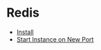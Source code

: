 # Redis

- [Install](./install/)
- [Start Instance on New Port](./start_redis_instance_on_new_port.md)

<!--
https://roadmap.sh/redis
-->
